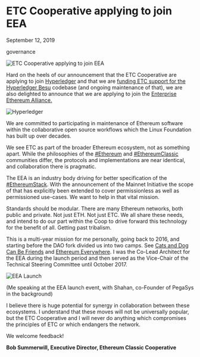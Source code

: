 # ETC Cooperative applying to join EEA

September 12, 2019

governance

![ETC Cooperative applying to join EEA](/img/posts/07_eea_rebel_alliance.jpeg)

Hard on the heels of our announcement that the ETC Cooperative are applying to join [Hyperledger](https://www.hyperledger.org/) and that we are [funding ETC support for the Hyperledger Besu](https://etccooperative.org/posts/2019-09-10-etc-support-in-hyperledger-besu) codebase (and ongoing maintenance of that), we are also delighted to announce that we are applying to join the [Enterprise Ethereum Alliance.](https://entethalliance.org/)

![Hyperledger](/img/post_content/07_eea_01.jpeg)

We are committed to participating in maintenance of Ethereum software within the collaborative open source workflows which the Linux Foundation has built up over decades.

We see ETC as part of the broader Ethereum ecosystem, not as something apart. While the philosophies of the [#Ethereum](https://twitter.com/hashtag/Ethereum?src=hashtag_click) and [#EthereumClassic](https://twitter.com/hashtag/EthereumClassic?src=hashtag_click) communities differ, the protocols and implementations are near identical, and collaboration there is pragmatic.

The EEA is an industry body driving for better specification of the [#EthereumStack](https://twitter.com/hashtag/EthereumStack?src=hashtag_click). With the announcement of the Mainnet Initiative the scope of that has explicitly been extended to cover permissionless as well as permissioned use-cases. We want to help in that vital mission.

Standards should be modular. There are many Ethereum networks, both public and private. Not just ETH. Not just ETC. We all share these needs, and intend to do our part within the Coop to drive forward this technology for the benefit of all. Getting past tribalism.

This is a multi-year mission for me personally, going back to 2016, and starting before the DAO fork divided us into two camps. See [Cats and Dog Can Be Friends](https://bobsummerwill.com/2016/06/12/cats-and-dogs-can-be-friends/) and [Ethereum Everywhere](https://bobsummerwill.com/2016/07/12/ethereum-everywhere/). I was the Co-Lead Architect for the EEA during the launch period and then served as the Vice-Chair of the Technical Steering Committee until October 2017.

![EEA Launch](/img/post_content/07_eea_launch_02.jpeg)

(Me speaking at the EEA launch event, with Shahan, co-Founder of PegaSys in the background)

I believe there is huge potential for synergy in collaboration between these ecosystems. I understand that these moves will not be universally popular, but the ETC Cooperative and I will never do anything which compromises the principles of ETC or which endangers the network.

We welcome feedback!

**Bob Summerwill, Executive Director, Ethereum Classic Cooperative**
